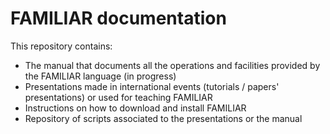 FAMILIAR documentation
======

This repository contains:
 * The manual that documents all the operations and facilities provided by the FAMILIAR language (in progress)
 * Presentations made in international events (tutorials / papers' presentations) or used for teaching FAMILIAR 
 * Instructions on how to download and install FAMILIAR
 * Repository of scripts associated to the presentations or the manual   
 
